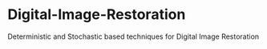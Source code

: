 # Digital-Image-Restoration
Deterministic and Stochastic based techniques for Digital Image Restoration
